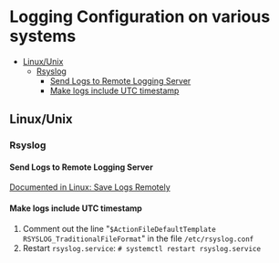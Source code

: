 # Logging Configuration on various systems

<!-- vim-markdown-toc GitLab -->

* [Linux/Unix](#linux-unix)
  * [Rsyslog](#rsyslog)
    * [Send Logs to Remote Logging Server](#send-logs-to-remote-logging-server)
    * [Make logs include UTC timestamp](#make-logs-include-utc-timestamp)

<!-- vim-markdown-toc -->

## Linux/Unix

### Rsyslog

#### Send Logs to Remote Logging Server

[Documented in Linux: Save Logs Remotely](../../Linux/Save-Logs-Remotely.md)

#### Make logs include UTC timestamp

1. Comment out the line "`$ActionFileDefaultTemplate RSYSLOG_TraditionalFileFormat`" in the file `/etc/rsyslog.conf`
2. Restart `rsyslog.service`: `# systemctl restart rsyslog.service`
